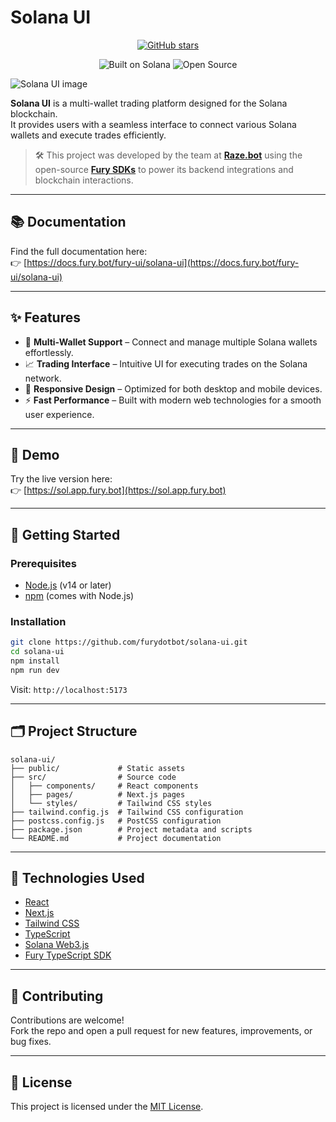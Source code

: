 
# Solana UI

<div align="center">

[![GitHub stars](https://img.shields.io/github/stars/furydotbot/solana-ui?style=social)](https://github.com/furydotbot/solana-ui/stargazers)

</div>

<p align="center">
  <img src="https://img.shields.io/badge/Built%20on-Solana-3a0ca3?style=for-the-badge&logo=solana" alt="Built on Solana" />
  <img src="https://img.shields.io/badge/Open%20Source-Yes-00b386?style=for-the-badge&logo=github" alt="Open Source" />
</p>

![Solana UI image](https://i.imgur.com/fDrfNv3.png)

**Solana UI** is a multi-wallet trading platform designed for the Solana blockchain.  
It provides users with a seamless interface to connect various Solana wallets and execute trades efficiently.

> 🛠️ This project was developed by the team at [**Raze.bot**](https://raze.bot) using the open-source [**Fury SDKs**](https://github.com/furydotbot) to power its backend integrations and blockchain interactions.

---

## 📚 Documentation

Find the full documentation here:  
👉 [https://docs.fury.bot/fury-ui/solana-ui](https://docs.fury.bot/fury-ui/solana-ui)

---

## ✨ Features

- 🔑 **Multi-Wallet Support** – Connect and manage multiple Solana wallets effortlessly.
- 📈 **Trading Interface** – Intuitive UI for executing trades on the Solana network.
- 📱 **Responsive Design** – Optimized for both desktop and mobile devices.
- ⚡ **Fast Performance** – Built with modern web technologies for a smooth user experience.

---

## 🚀 Demo

Try the live version here:  
👉 [https://sol.app.fury.bot](https://sol.app.fury.bot)

---

## 🧰 Getting Started

### Prerequisites

- [Node.js](https://nodejs.org/) (v14 or later)
- [npm](https://www.npmjs.com/) (comes with Node.js)

### Installation

```bash
git clone https://github.com/furydotbot/solana-ui.git
cd solana-ui
npm install
npm run dev
```

Visit: `http://localhost:5173`

---

## 🗂 Project Structure

```
solana-ui/
├── public/             # Static assets
├── src/                # Source code
│   ├── components/     # React components
│   ├── pages/          # Next.js pages
│   └── styles/         # Tailwind CSS styles
├── tailwind.config.js  # Tailwind CSS configuration
├── postcss.config.js   # PostCSS configuration
├── package.json        # Project metadata and scripts
└── README.md           # Project documentation
```

---

## 🧪 Technologies Used

- [React](https://reactjs.org/)
- [Next.js](https://nextjs.org/)
- [Tailwind CSS](https://tailwindcss.com/)
- [TypeScript](https://www.typescriptlang.org/)
- [Solana Web3.js](https://solana-labs.github.io/solana-web3.js/)
- [Fury TypeScript SDK](https://github.com/furydotbot/typescript-sdk)

---

## 🤝 Contributing

Contributions are welcome!  
Fork the repo and open a pull request for new features, improvements, or bug fixes.

---

## 📄 License

This project is licensed under the [MIT License](LICENSE).
